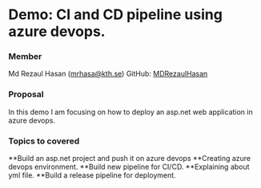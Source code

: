 # Demo: CI and CD pipeline using azure devops.

### Member

Md Rezaul Hasan (mrhasa@kth.se)
GitHub: [MDRezaulHasan](https://github.com/MDRezaulHasan/)

### Proposal

In this demo I am focusing on how to deploy an asp.net web application in azure devops. 
### Topics to covered

**Build an asp.net project and push it on azure devops
**Creating azure devops environment.
**Build new pipeline for CI/CD.
**Explaining about yml file.
**Build a release pipeline for deployment.

